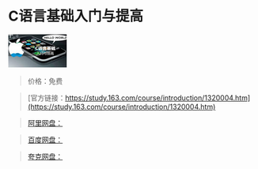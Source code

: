 # C语言基础入门与提高

![img](../../../assets/study163/free/6631248085606249653.jpg)

> 价格：免费

> [官方链接：https://study.163.com/course/introduction/1320004.htm](https://study.163.com/course/introduction/1320004.htm)

> [阿里网盘：]()

> [百度网盘：]()

> [夸克网盘：]()
